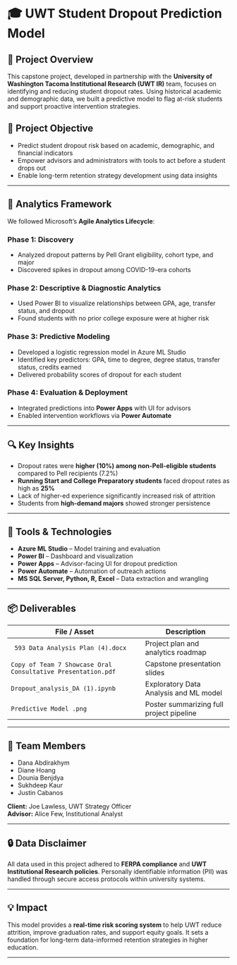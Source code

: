 # 🎓 UWT Student Dropout Prediction Model

## 📌 Project Overview

This capstone project, developed in partnership with the **University of Washington Tacoma Institutional Research (UWT IR)** team, focuses on identifying and reducing student dropout rates. Using historical academic and demographic data, we built a predictive model to flag at-risk students and support proactive intervention strategies.

## 🧠 Project Objective

- Predict student dropout risk based on academic, demographic, and financial indicators
- Empower advisors and administrators with tools to act before a student drops out
- Enable long-term retention strategy development using data insights

---

## 🧪 Analytics Framework

We followed Microsoft’s **Agile Analytics Lifecycle**:

### Phase 1: Discovery
- Analyzed dropout patterns by Pell Grant eligibility, cohort type, and major
- Discovered spikes in dropout among COVID-19-era cohorts

### Phase 2: Descriptive & Diagnostic Analytics
- Used Power BI to visualize relationships between GPA, age, transfer status, and dropout
- Found students with no prior college exposure were at higher risk

### Phase 3: Predictive Modeling
- Developed a logistic regression model in Azure ML Studio
- Identified key predictors: GPA, time to degree, degree status, transfer status, credits earned
- Delivered probability scores of dropout for each student

### Phase 4: Evaluation & Deployment
- Integrated predictions into **Power Apps** with UI for advisors
- Enabled intervention workflows via **Power Automate**

---

## 🔍 Key Insights

- Dropout rates were **higher (10%) among non-Pell-eligible students** compared to Pell recipients (7.2%)
- **Running Start and College Preparatory students** faced dropout rates as high as **25%**
- Lack of higher-ed experience significantly increased risk of attrition
- Students from **high-demand majors** showed stronger persistence

---

## 🧰 Tools & Technologies

- **Azure ML Studio** – Model training and evaluation  
- **Power BI** – Dashboard and visualization  
- **Power Apps** – Advisor-facing UI for dropout prediction  
- **Power Automate** – Automation of outreach actions  
- **MS SQL Server, Python, R, Excel** – Data extraction and wrangling

---

## 📦 Deliverables

| File / Asset                    | Description                                           |
|--------------------------------|-------------------------------------------------------|
| ` 593 Data Analysis Plan (4).docx`      | Project plan and analytics roadmap                   |
| `Copy of Team 7 Showcase Oral Consultative Presentation.pdf`| Capstone presentation slides                         |
| `Dropout_analysis_DA (1).ipynb` | Exploratory Data Analysis and ML model   |
| `Predictive Model .png`  | Poster summarizing full project pipeline             |

---

## 👥 Team Members

- Dana Abdirakhym
- Diane Hoang
- Dounia Benjdya  
- Sukhdeep Kaur  
- Justin Cabanos  

**Client:** Joe Lawless, UWT Strategy Officer  
**Advisor:** Alice Few, Institutional Analyst

---

## 🔒 Data Disclaimer

All data used in this project adhered to **FERPA compliance** and **UWT Institutional Research policies**. Personally identifiable information (PII) was handled through secure access protocols within university systems.

---

## 💡 Impact

This model provides a **real-time risk scoring system** to help UWT reduce attrition, improve graduation rates, and support equity goals. It sets a foundation for long-term data-informed retention strategies in higher education.

---
